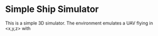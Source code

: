 # Simple Ship Simulator

This is a simple 3D simulator. The environment emulates a UAV flying in <x,y,z> with 